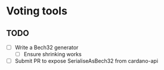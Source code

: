 # Voting tools

## TODO
- [ ] Write a Bech32 generator
  - [ ] Ensure shrinking works
- [ ] Submit PR to expose SerialiseAsBech32 from cardano-api
